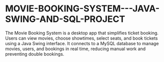 # MOVIE-BOOKING-SYSTEM---JAVA-SWING-AND-SQL-PROJECT
The Movie Booking System is a desktop app that simplifies ticket booking. Users can view movies, choose showtimes, select seats, and book tickets using a Java Swing interface. It connects to a MySQL database to manage movies, users, and bookings in real time, reducing manual work and preventing double bookings.
